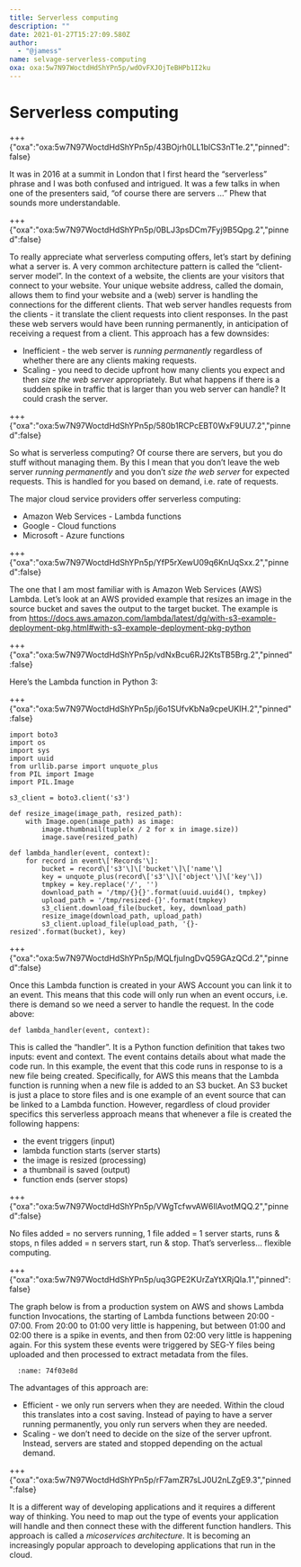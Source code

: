 ```yaml
---
title: Serverless computing
description: ""
date: 2021-01-27T15:27:09.580Z
author:
  - "@jamess"
name: selvage-serverless-computing
oxa: oxa:5w7N97WoctdHdShYPn5p/wdOvFXJOjTeBHPb1I2ku
---
```


# Serverless computing

+++ {"oxa":"oxa:5w7N97WoctdHdShYPn5p/43BOjrh0LL1blCS3nT1e.2","pinned":false}

It was in 2016 at a summit in London that I first heard the “serverless” phrase and I was both confused and intrigued. It was a few talks in when one of the presenters said, “of course there are servers …” Phew that sounds more understandable.

+++ {"oxa":"oxa:5w7N97WoctdHdShYPn5p/0BLJ3psDCm7Fyj9B5Qpg.2","pinned":false}

To really appreciate what serverless computing offers, let’s start by defining what a server is. A very common architecture pattern is called the “client-server model”. In the context of a website, the clients are your visitors that connect to your website. Your unique website address, called the domain, allows them to find your website and a (web) server is handling the connections for the different clients. That web server handles requests from the clients - it translate the client requests into client responses. In the past these web servers would have been running permanently, in anticipation of receiving a request from a client. This approach has a few downsides:

* Inefficient - the web server is *running permanently* regardless of whether there are any clients making requests.
* Scaling - you need to decide upfront how many clients you expect and then *size the web server* appropriately. But what happens if there is a sudden spike in traffic that is larger than you web server can handle? It could crash the server.

+++ {"oxa":"oxa:5w7N97WoctdHdShYPn5p/580b1RCPcEBT0WxF9UU7.2","pinned":false}

So what is serverless computing? Of course there are servers, but you do stuff without managing them. By this I mean that you don’t leave the web server *running permanently* and you don’t *size the web server* for expected requests. This is handled for you based on demand, i.e. rate of requests.

The major cloud service providers offer serverless computing:

* Amazon Web Services - Lambda functions
* Google - Cloud functions
* Microsoft - Azure functions

+++ {"oxa":"oxa:5w7N97WoctdHdShYPn5p/YfP5rXewU09q6KnUqSxx.2","pinned":false}

The one that I am most familiar with is Amazon Web Services (AWS) Lambda. Let’s look at an AWS provided example that resizes an image in the source bucket and saves the output to the target bucket. The example is from <https://docs.aws.amazon.com/lambda/latest/dg/with-s3-example-deployment-pkg.html#with-s3-example-deployment-pkg-python>

+++ {"oxa":"oxa:5w7N97WoctdHdShYPn5p/vdNxBcu6RJ2KtsTB5Brg.2","pinned":false}

Here’s the Lambda function in Python 3:

+++ {"oxa":"oxa:5w7N97WoctdHdShYPn5p/j6o1SUfvKbNa9cpeUKIH.2","pinned":false}

```null
import boto3
import os
import sys
import uuid
from urllib.parse import unquote_plus
from PIL import Image
import PIL.Image

s3_client = boto3.client('s3')

def resize_image(image_path, resized_path):
    with Image.open(image_path) as image:
        image.thumbnail(tuple(x / 2 for x in image.size))
        image.save(resized_path)

def lambda_handler(event, context):
    for record in event\['Records'\]:
        bucket = record\['s3'\]\['bucket'\]\['name'\]
        key = unquote_plus(record\['s3'\]\['object'\]\['key'\])
        tmpkey = key.replace('/', '')
        download_path = '/tmp/{}{}'.format(uuid.uuid4(), tmpkey)
        upload_path = '/tmp/resized-{}'.format(tmpkey)
        s3_client.download_file(bucket, key, download_path)
        resize_image(download_path, upload_path)
        s3_client.upload_file(upload_path, '{}-resized'.format(bucket), key)
```

+++ {"oxa":"oxa:5w7N97WoctdHdShYPn5p/MQLfjuIngDvQ59GAzQCd.2","pinned":false}

Once this Lambda function is created in your AWS Account you can link it to an event. This means that this code will only run when an event occurs, i.e. there is demand so we need a server to handle the request. In the code above:

```null
def lambda_handler(event, context):
```

This is called the “handler”. It is a Python function definition that takes two inputs: event and context. The event contains details about what made the code run. In this example, the event that this code runs in response to is a new file being created. Specifically, for AWS this means that the Lambda function is running when a new file is added to an S3 bucket. An S3 bucket is just a place to store files and is one example of an event source that can be linked to a Lambda function. However, regardless of cloud provider specifics this serverless approach means that whenever a file is created the following happens:

* the event triggers (input)
* lambda function starts (server starts)
* the image is resized (processing)
* a thumbnail is saved (output)
* function ends (server stops)

+++ {"oxa":"oxa:5w7N97WoctdHdShYPn5p/VWgTcfwvAW6IlAvotMQQ.2","pinned":false}

No files added = no servers running, 1 file added = 1 server starts, runs & stops, n files added = n servers start, run & stop. That’s serverless... flexible computing.

+++ {"oxa":"oxa:5w7N97WoctdHdShYPn5p/uq3GPE2KUrZaYtXRjQIa.1","pinned":false}

The graph below is from a production system on AWS and shows Lambda function Invocations, the starting of Lambda functions between 20:00 - 07:00. From 20:00 to 01:00 very little is happening, but between 01:00 and 02:00 there is a spike in events, and then from 02:00 very little is happening again. For this system these events were triggered by SEG-Y files being uploaded and then processed to extract metadata from the files.

```{figure} images/5w7N97WoctdHdShYPn5p-b3me3FUlMvanyAshZEt6-v1.png
  :name: 74f03e8d
```

The advantages of this approach are:

* Efficient - we only run servers when they are needed. Within the cloud this translates into a cost saving. Instead of paying to have a server running permanently, you only run servers when they are needed.
* Scaling - we don’t need to decide on the size of the server upfront. Instead, servers are stated and stopped depending on the actual demand.

+++ {"oxa":"oxa:5w7N97WoctdHdShYPn5p/rF7amZR7sLJ0U2nLZgE9.3","pinned":false}

It is a different way of developing applications and it requires a different way of thinking. You need to map out the type of events your application will handle and then connect these with the different function handlers. This approach is called a *micoservices architecture*. It is becoming an increasingly popular approach to developing applications that run in the cloud.

